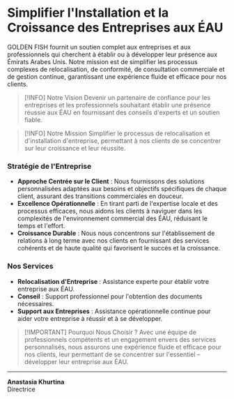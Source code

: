 # Simplifier l'Installation et la Croissance des Entreprises aux ÉAU

GOLDEN FISH fournit un soutien complet aux entreprises et aux professionnels qui cherchent à établir ou à développer leur présence aux Émirats Arabes Unis. Notre mission est de simplifier les processus complexes de relocalisation, de conformité, de consultation commerciale et de gestion continue, garantissant une expérience fluide et efficace pour nos clients.

> [!INFO] Notre Vision
> Devenir un partenaire de confiance pour les entreprises et les professionnels souhaitant établir une présence réussie aux ÉAU en fournissant des conseils d'experts et un soutien fiable.

> [!INFO] Notre Mission
> Simplifier le processus de relocalisation et d'installation d'entreprise, permettant à nos clients de se concentrer sur leur croissance et leur réussite.

### Stratégie de l'Entreprise

- **Approche Centrée sur le Client** : Nous fournissons des solutions personnalisées adaptées aux besoins et objectifs spécifiques de chaque client, assurant des transitions commerciales en douceur.
- **Excellence Opérationnelle** : En tirant parti de l'expertise locale et des processus efficaces, nous aidons les clients à naviguer dans les complexités de l'environnement commercial des ÉAU, réduisant le temps et l'effort.
- **Croissance Durable** : Nous nous concentrons sur l'établissement de relations à long terme avec nos clients en fournissant des services cohérents et de haute qualité qui favorisent le succès et la croissance.

### Nos Services

- **Relocalisation d'Entreprise** : Assistance experte pour établir votre entreprise aux ÉAU.
- **Conseil** : Support professionnel pour l'obtention des documents nécessaires.
- **Support aux Entreprises** : Assistance opérationnelle continue pour aider votre entreprise à réussir et à se développer.

> [!IMPORTANT] Pourquoi Nous Choisir ?
> Avec une équipe de professionnels compétents et un engagement envers des services personnalisés, nous assurons une expérience fluide et efficace pour nos clients, leur permettant de se concentrer sur l'essentiel – développer leur entreprise aux ÉAU.

---

**Anastasia Khurtina**  
Directrice